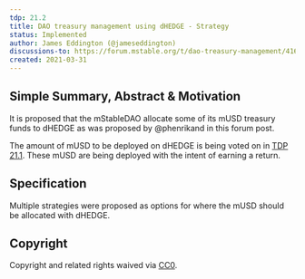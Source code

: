 ```yaml
---
tdp: 21.2
title: DAO treasury management using dHEDGE - Strategy
status: Implemented
author: James Eddington (@jameseddington)
discussions-to: https://forum.mstable.org/t/dao-treasury-management/416
created: 2021-03-31
---
```


## Simple Summary, Abstract & Motivation

It is proposed that the mStableDAO allocate some of its mUSD treasury funds to dHEDGE as was proposed by @phenrikand in this forum post.

The amount of mUSD to be deployed on dHEDGE is being voted on in [TDP 21.1](https://mips.mstable.org/TDP/tdp-21.1.html). These mUSD are being deployed with the intent of earning a return.

## Specification

Multiple strategies were proposed as options for where the mUSD should be allocated with dHEDGE.

## Copyright

Copyright and related rights waived via [CC0](https://creativecommons.org/publicdomain/zero/1.0/).